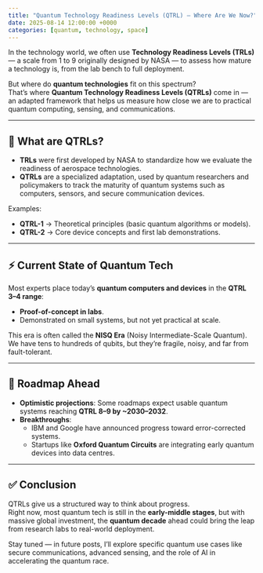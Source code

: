 ```yaml
---
title: "Quantum Technology Readiness Levels (QTRL) — Where Are We Now?"
date: 2025-08-14 12:00:00 +0000
categories: [quantum, technology, space]
---
```


In the technology world, we often use **Technology Readiness Levels (TRLs)** — 
a scale from 1 to 9 originally designed by NASA — to assess how mature a technology is, 
from the lab bench to full deployment.  

But where do **quantum technologies** fit on this spectrum?  
That’s where **Quantum Technology Readiness Levels (QTRLs)** come in — 
an adapted framework that helps us measure how close we are to practical 
quantum computing, sensing, and communications.

---

## 🌌 What are QTRLs?
- **TRLs** were first developed by NASA to standardize how we evaluate 
  the readiness of aerospace technologies.  
- **QTRLs** are a specialized adaptation, used by quantum researchers and 
  policymakers to track the maturity of quantum systems such as 
  computers, sensors, and secure communication devices.  

Examples:  
- **QTRL-1** → Theoretical principles (basic quantum algorithms or models).  
- **QTRL-2** → Core device concepts and first lab demonstrations.  

---

## ⚡ Current State of Quantum Tech
Most experts place today’s **quantum computers and devices** 
in the **QTRL 3–4 range**:  
- **Proof-of-concept in labs**.  
- Demonstrated on small systems, but not yet practical at scale.  

This era is often called the **NISQ Era** (Noisy Intermediate-Scale Quantum).  
We have tens to hundreds of qubits, but they’re fragile, noisy, 
and far from fault-tolerant.

---

## 🚀 Roadmap Ahead
- **Optimistic projections**: Some roadmaps expect usable 
  quantum systems reaching **QTRL 8–9 by ~2030–2032**.  
- **Breakthroughs**:  
  - IBM and Google have announced progress toward error-corrected systems.  
  - Startups like **Oxford Quantum Circuits** are integrating 
    early quantum devices into data centres.  

---

## ✅ Conclusion
QTRLs give us a structured way to think about progress.  
Right now, most quantum tech is still in the **early-middle stages**, 
but with massive global investment, the **quantum decade** ahead could 
bring the leap from research labs to real-world deployment.  

Stay tuned — in future posts, I’ll explore specific quantum use cases 
like secure communications, advanced sensing, and the role of AI in 
accelerating the quantum race.
